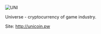 ![UNI](http://unicoin.pw/wp-content/uploads/2017/03/cropped-cropped-uni_pic-2.png)

Universe - cryptocurrency of game industry.

Site: http://unicoin.pw
